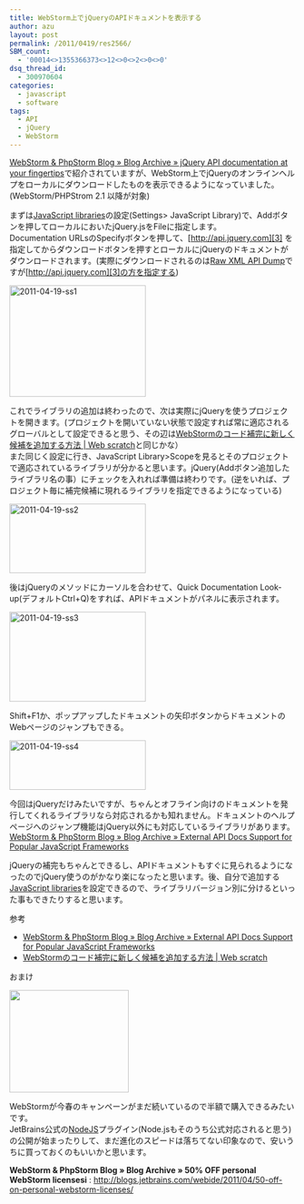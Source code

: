 ```yaml
---
title: WebStorm上でjQueryのAPIドキュメントを表示する
author: azu
layout: post
permalink: /2011/0419/res2566/
SBM_count:
  - '00014<>1355366373<>12<>0<>2<>0<>0'
dsq_thread_id:
  - 300970604
categories:
  - javascript
  - software
tags:
  - API
  - jQuery
  - WebStorm
---
```

[WebStorm & PhpStorm Blog » Blog Archive » jQuery API documentation at your fingertips][1]で紹介されていますが、WebStorm上でjQueryのオンラインヘルプをローカルにダウンロードしたものを表示できるようになっていました。(WebStorm/PHPStrom 2.1 以降が対象)

まずは[JavaScript libraries][2]の設定(Settings> JavaScript Library)で、Addボタンを押してローカルにおいたjQuery.jsをFileに指定します。   
Documentation URLsのSpecifyボタンを押して、[http://api.jquery.com][3] を指定してからダウンロードボタンを押すとローカルにjQueryのドキュメントがダウンロードされます。(実際にダウンロードされるのは[Raw XML API Dump][4]ですが[http://api.jquery.com][3]の方を指定する)

<a class="thickbox" href="https://efcl.info/wp-content/uploads/2011/04/2011-04-19-ss1.png"><img style="background-image: none; border-right-width: 0px; padding-left: 0px; padding-right: 0px; display: inline; border-top-width: 0px; border-bottom-width: 0px; border-left-width: 0px; padding-top: 0px" title="2011-04-19-ss1" border="0" alt="2011-04-19-ss1" src="https://efcl.info/wp-content/uploads/2011/04/2011-04-19-ss1_thumb.png" width="240" height="196" /></a>

これでライブラリの追加は終わったので、次は実際にjQueryを使うプロジェクトを開きます。(プロジェクトを開いていない状態で設定すれば常に適応されるグローバルとして設定できると思う、その辺は[WebStormのコード補完に新しく候補を追加する方法 | Web scratch][5]と同じかな）   
また同じく設定に行き、JavaScript Library>Scopeを見るとそのプロジェクトで適応されているライブラリが分かると思います。jQuery(Addボタン追加したライブラリ名の事）にチェックを入れれば準備は終わりです。(逆をいれば、プロジェクト毎に補完候補に現れるライブラリを指定できるようになっている)

[<img style="background-image: none; border-bottom: 0px; border-left: 0px; padding-left: 0px; padding-right: 0px; display: inline; border-top: 0px; border-right: 0px; padding-top: 0px" title="2011-04-19-ss2" border="0" alt="2011-04-19-ss2" src="https://efcl.info/wp-content/uploads/2011/04/2011-04-19-ss2_thumb.png" width="240" height="122" />][6]

後はjQueryのメソッドにカーソルを合わせて、Quick Documentation Look-up(デフォルトCtrl+Q)をすれば、APIドキュメントがパネルに表示されます。

<a class="thickbox" href="https://efcl.info/wp-content/uploads/2011/04/2011-04-19-ss3.png"><img style="background-image: none; border-right-width: 0px; padding-left: 0px; padding-right: 0px; display: inline; border-top-width: 0px; border-bottom-width: 0px; border-left-width: 0px; padding-top: 0px" title="2011-04-19-ss3" border="0" alt="2011-04-19-ss3" src="https://efcl.info/wp-content/uploads/2011/04/2011-04-19-ss3_thumb.png" width="240" height="158" /></a>

Shift+F1か、ポップアップしたドキュメントの矢印ボタンからドキュメントのWebページのジャンプもできる。

<a class="thickbox" href="https://efcl.info/wp-content/uploads/2011/04/2011-04-19-ss4.png"><img style="background-image: none; border-right-width: 0px; padding-left: 0px; padding-right: 0px; display: inline; border-top-width: 0px; border-bottom-width: 0px; border-left-width: 0px; padding-top: 0px" title="2011-04-19-ss4" border="0" alt="2011-04-19-ss4" src="https://efcl.info/wp-content/uploads/2011/04/2011-04-19-ss4_thumb.png" width="240" height="87" /></a>

今回はjQueryだけみたいですが、ちゃんとオフライン向けのドキュメントを発行してくれるライブラリなら対応されるかも知れません。ドキュメントのヘルプページへのジャンプ機能はjQuery以外にも対応しているライブラリがあります。   
[WebStorm & PhpStorm Blog » Blog Archive » External API Docs Support for Popular JavaScript Frameworks][7]

jQueryの補完もちゃんとできるし、APIドキュメントもすぐに見られるようになったのでjQuery使うのがかなり楽になったと思います。後、自分で追加する[JavaScript libraries][2]を設定できるので、ライブラリバージョン別に分けるといった事もできたりすると思います。

参考

*   [WebStorm & PhpStorm Blog » Blog Archive » External API Docs Support for Popular JavaScript Frameworks][7] 
*   [WebStormのコード補完に新しく候補を追加する方法 | Web scratch][5]

おまけ

[<img title="WS_SpringOffer_2" alt="" src="https://efcl.info/wp-content/uploads/2011/04/WS_SpringOffer_2.jpg" width="210" height="180" />][8]

WebStormが今春のキャンペーンがまだ続いているので半額で購入できるみたいです。   
JetBrains公式の[NodeJS][9]プラグイン(Node.jsもそのうち公式対応されると思う)の公開が始まったりして、まだ進化のスピードは落ちてない印象なので、安いうちに買っておくのもいいかと思います。

**WebStorm & PhpStorm Blog » Blog Archive » 50% OFF personal WebStorm licensesi**
:   <http://blogs.jetbrains.com/webide/2011/04/50-off-on-personal-webstorm-licenses/>

 [1]: http://blogs.jetbrains.com/webide/2011/04/jquery-offline-doc/
 [2]: http://blogs.jetbrains.com/webide/2010/11/working-with-javascript-libraries-in-phpstorm-webstorm/
 [3]: http://api.jquery.com "http://api.jquery.com"
 [4]: http://api.jquery.com/api/
 [5]: https://efcl.info/2010/1203/res2152/
 [6]: https://efcl.info/wp-content/uploads/2011/04/2011-04-19-ss2.png
 [7]: http://blogs.jetbrains.com/webide/2011/01/external-api-docs-support-for-popular-javascript-frameworks/
 [8]: http://www.jetbrains.com/webstorm/buy/
 [9]: http://plugins.jetbrains.com/plugin/?webide&id=6098

